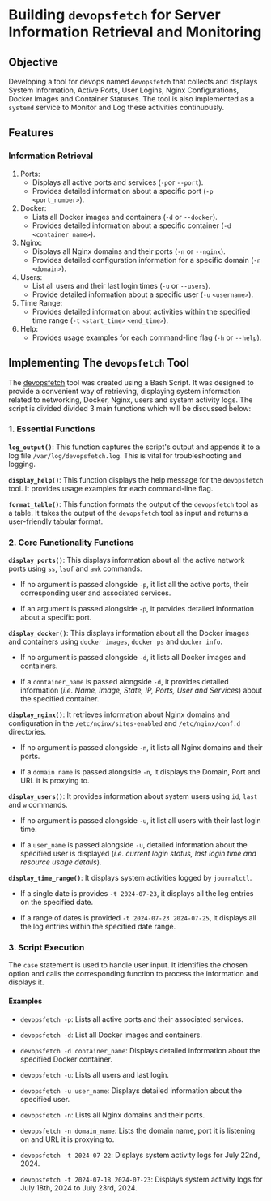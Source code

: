 # Building `devopsfetch` for Server Information Retrieval and Monitoring

## Objective
 Developing a tool for devops named `devopsfetch` that collects and displays System Information, Active Ports, User Logins, Nginx Configurations, Docker Images and Container Statuses. The tool is also implemented as a `systemd` service to Monitor and Log these activities continuously.

## Features
### Information Retrieval
1. Ports:
   - Displays all active ports and services (`-p`or `--port`).
   - Provides detailed information about a specific port (`-p` `<port_number>`).
2. Docker:
   - Lists all Docker images and containers (`-d` or `--docker`).
   - Provides detailed information about a specific container (`-d` `<container_name>`).
3. Nginx:
   - Displays all Nginx domains and their ports (`-n` or `--nginx`).
   - Provides detailed configuration information for a specific domain (`-n` `<domain>`).
4. Users:
   - List all users and their last login times (`-u` or `--users`).
   - Provide detailed information about a specific user (`-u` `<username>`).
5. Time Range:
   - Provides detailed information about activities within the specified time range (`-t` `<start_time>` `<end_time>`).
6. Help:
   - Provides usage examples for each command-line flag (`-h` or `--help`).

## Implementing The `devopsfetch` Tool
The [devopsfetch](devopsfetch) tool was created using a Bash Script. It was designed to provide a convenient way of retrieving, displaying system information related to networking, Docker, Nginx, users and system activity logs. The script is divided divided 3 main functions which will be discussed below:

### 1. Essential Functions

**`log_output()`**: This function captures the script's output and appends it to a log file `/var/log/devopsfetch.log`. This is vital for troubleshooting and logging.

**`display_help()`**: This function displays the help message for the `devopsfetch` tool. It provides usage examples for each command-line flag.

**`format_table()`**: This function formats the output of the `devopsfetch` tool as a table. It takes the output of the `devopsfetch` tool as input and returns a user-friendly tabular format.

### 2. Core Functionality Functions

**`display_ports()`**: This displays information about all the active network ports using `ss`, `lsof` and `awk` commands.
- If no argument is passed alongside `-p`, it list all the active ports, their corresponding user and associated services.

- If an argument is passed alongside `-p`, it provides detailed information about a specific port.

**`display_docker()`**: This displays information about all the Docker images and containers using `docker images`, `docker ps` and `docker info`.
- If no argument is passed alongside `-d`, it lists all Docker images and containers.

- If a `container_name` is passed alongside `-d`, it provides detailed information (_i.e. Name, Image, State, IP, Ports, User and Services_) about the specified container.

**`display_nginx()`**: It retrieves information about Nginx domains and configuration in the `/etc/nginx/sites-enabled` and `/etc/nginx/conf.d` directories.
- If no argument is passed alongside `-n`, it lists all Nginx domains and their ports.

- If a `domain name` is passed alongside `-n`, it displays the Domain, Port and URL it is proxying to.

**`display_users()`**: It provides information about system users using `id`, `last` and `w` commands.
- If no argument is passed alongside `-u`, it list all users with their last login time.

- If a `user_name` is passed alongside `-u`, detailed information about the specified user is displayed (_i.e. current login status, last login time and resource usage details_).

**`display_time_range()`**: It displays system activities logged by `journalctl`.
- If a single date is provides `-t 2024-07-23`, it displays all the log entries on the specified date.

- If a range of dates is provided `-t 2024-07-23 2024-07-25`, it displays all the log entries within the specified date range.

### 3. Script Execution
The `case` statement is used to handle user input. It identifies the chosen option and calls the corresponding function to process the information and displays it.

#### Examples
- `devopsfetch -p`: Lists all active ports and their associated services.

- `devopsfetch -d`: List all Docker images and containers.

- `devopsfetch -d container_name`: Displays detailed information about the specified Docker container.
- `devopsfetch -u`: Lists all users and last login.

- `devopsfetch -u user_name`: Displays detailed information about the specified user.

- `devopsfetch -n`: Lists all Nginx domains and their ports.

- `devopsfetch -n domain_name`: Lists the domain name, port it is listening on and URL it is proxying to.

- `devopsfetch -t 2024-07-22`: Displays system activity logs for July 22nd, 2024.

- `devopsfetch -t 2024-07-18 2024-07-23`: Displays system activity logs for July 18th, 2024 to July 23rd, 2024.

